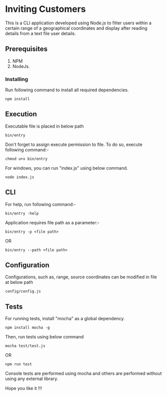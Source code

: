 # Inviting Customers

This is a CLI application developed using Node.js to filter users within a certain range of a geographical coordinates and display after reading details from a text file user details.

## Prerequisites

1. NPM
2. NodeJs.

### Installing

Run following command to install all required dependencies.
  
`npm install`

## Execution

Executable file is placed in below path

`bin/entry`

Don't forget to assign execute permission to file. To do so, execute following command:-

`chmod u+x bin/entry`

For windows, you can run "index.js" using below command.

`node index.js`

## CLI

For help, run following command:-

`bin/entry -help`

Application requires file path as a parameter:-

`bin/entry -p <file path>`

OR

`bin/entry --path <file path>`

## Configuration

Configurations, such as, range, source coordinates can be modified in file at below path

`config/config.js`

## Tests

For running tests, install "mocha" as a global dependency.

`npm install mocha -g`

Then, run tests using below command

`mocha test/test.js`

OR

`npm run test`

Console tests are performed using mocha and others are performed without using any external library.


Hope you like it !!!
